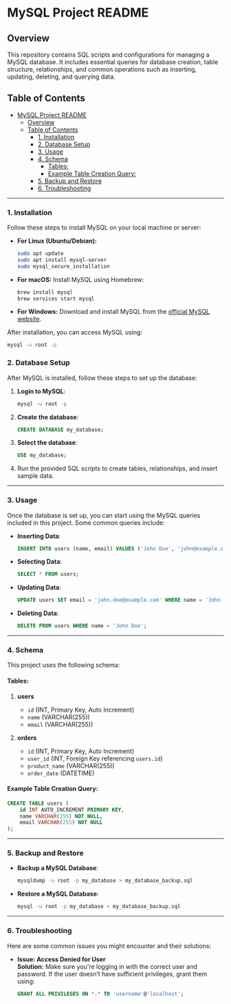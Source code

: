 # MySQL Project README

## Overview
This repository contains SQL scripts and configurations for managing a MySQL database. It includes essential queries for database creation, table structure, relationships, and common operations such as inserting, updating, deleting, and querying data.

## Table of Contents
- [MySQL Project README](#mysql-project-readme)
  - [Overview](#overview)
  - [Table of Contents](#table-of-contents)
    - [1. Installation](#1-installation)
    - [2. Database Setup](#2-database-setup)
    - [3. Usage](#3-usage)
    - [4. Schema](#4-schema)
      - [Tables:](#tables)
      - [Example Table Creation Query:](#example-table-creation-query)
    - [5. Backup and Restore](#5-backup-and-restore)
    - [6. Troubleshooting](#6-troubleshooting)

---

### 1. Installation

Follow these steps to install MySQL on your local machine or server:

- **For Linux (Ubuntu/Debian):**
    ```bash
    sudo apt update
    sudo apt install mysql-server
    sudo mysql_secure_installation
    ```

- **For macOS:**
    Install MySQL using Homebrew:
    ```bash
    brew install mysql
    brew services start mysql
    ```

- **For Windows:**
    Download and install MySQL from the [official MySQL website](https://dev.mysql.com/downloads/installer/). 

After installation, you can access MySQL using:
```bash
mysql -u root -p
```
### 2. Database Setup

After MySQL is installed, follow these steps to set up the database:

1. **Login to MySQL**:
    ```bash
    mysql -u root -p
    ```

2. **Create the database**:
    ```sql
    CREATE DATABASE my_database;
    ```

3. **Select the database**:
    ```sql
    USE my_database;
    ```

4. Run the provided SQL scripts to create tables, relationships, and insert sample data.

---

### 3. Usage

Once the database is set up, you can start using the MySQL queries included in this project. Some common queries include:

- **Inserting Data**:
    ```sql
    INSERT INTO users (name, email) VALUES ('John Doe', 'john@example.com');
    ```

- **Selecting Data**:
    ```sql
    SELECT * FROM users;
    ```

- **Updating Data**:
    ```sql
    UPDATE users SET email = 'john.doe@example.com' WHERE name = 'John Doe';
    ```

- **Deleting Data**:
    ```sql
    DELETE FROM users WHERE name = 'John Doe';
    ```

---

### 4. Schema

This project uses the following schema:

#### Tables:
1. **users**  
   - `id` (INT, Primary Key, Auto Increment)
   - `name` (VARCHAR(255))
   - `email` (VARCHAR(255))

2. **orders**  
   - `id` (INT, Primary Key, Auto Increment)
   - `user_id` (INT, Foreign Key referencing `users.id`)
   - `product_name` (VARCHAR(255))
   - `order_date` (DATETIME)

#### Example Table Creation Query:
```sql
CREATE TABLE users (
    id INT AUTO_INCREMENT PRIMARY KEY,
    name VARCHAR(255) NOT NULL,
    email VARCHAR(255) NOT NULL
);
```
---

### 5. Backup and Restore

- **Backup a MySQL Database**:
    ```bash
    mysqldump -u root -p my_database > my_database_backup.sql
    ```

- **Restore a MySQL Database**:
    ```bash
    mysql -u root -p my_database < my_database_backup.sql
    ```

---

### 6. Troubleshooting

Here are some common issues you might encounter and their solutions:

- **Issue: Access Denied for User**  
  **Solution:** Make sure you're logging in with the correct user and password. If the user doesn’t have sufficient privileges, grant them using:
  ```sql
  GRANT ALL PRIVILEGES ON *.* TO 'username'@'localhost';
 ``` 

